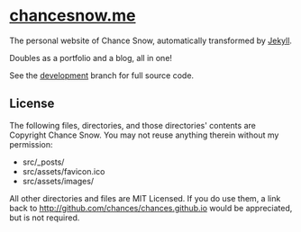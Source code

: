 # [chancesnow.me](http://chancesnow.me)

The personal website of Chance Snow, automatically transformed by [Jekyll](http://jekyllrb.com).

Doubles as a portfolio and a blog, all in one!

See the [development](https://github.com/chances/chances.github.io/tree/development) branch for full source code.

## License

The following files, directories, and those directories' contents are Copyright Chance Snow. You may not reuse anything therein without my permission:

* src/_posts/
* src/assets/favicon.ico
* src/assets/images/

All other directories and files are MIT Licensed. If you do use them, a link back to http://github.com/chances/chances.github.io would be appreciated, but is not required.
